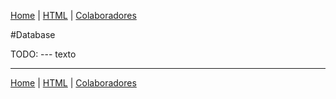 [Home](https://github.com/sexcod/Tiga/tree/master/php/Lib/Doc/README.md)
 | [HTML](https://github.com/sexcod/Tiga/tree/master/php/Lib/Doc/html.md)
 | [Colaboradores](https://github.com/sexcod/Tiga/tree/master/php/Lib/Doc/colaboradores.md)


#Database 

TODO: --- texto


---
[Home](https://github.com/sexcod/Tiga/tree/master/php/Lib/Doc/README.md)
 | [HTML](https://github.com/sexcod/Tiga/tree/master/php/Lib/Doc/html.md)
 | [Colaboradores](https://github.com/sexcod/Tiga/tree/master/php/Lib/Doc/colaboradores.md)
